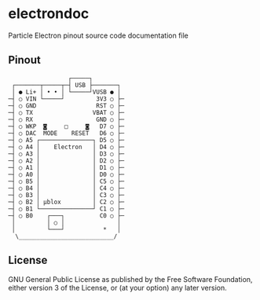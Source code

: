 # electrondoc
Particle Electron pinout source code documentation file

## Pinout
                     ┌─────┐
     ┌───────┬─────┬─┤ USB ├───────┐
     │ ● Li+ │ • • │ └─────┘VUSB ● │
    ─┤ ○ VIN └─────┘         3V3 ○ ├─
    ─┤ ○ GND                 RST ○ ├─
    ─┤ ○ TX                 VBAT ○ ├─
    ─┤ ○ RX                  GND ○ ├─
    ─┤ ○ WKP  ◙     □     ◙   D7 ○ ├─
    ─┤ ○ DAC  MODE    RESET   D6 ○ ├─
    ─┤ ○ A5 ┌───────────────┐ D5 ○ ├─
    ─┤ ○ A4 │    Electron   │ D4 ○ ├─
    ─┤ ○ A3 │               │ D3 ○ ├─
    ─┤ ○ A2 │               │ D2 ○ ├─
    ─┤ ○ A1 │               │ D1 ○ ├─
    ─┤ ○ A0 │               │ D0 ○ ├─
    ─┤ ○ B5 │               │ C5 ○ ├─
    ─┤ ○ B4 │               │ C4 ○ ├─
    ─┤ ○ B3 │               │ C3 ○ ├─
    ─┤ ○ B2 │ µblox         │ C2 ○ ├─
    ─┤ ○ B1 └───────────────┘ C1 ○ ├─
    ─┤ ○ B0    ┌───┐          C0 ○ ├─
     │         │ ○ │               │
     │         └───┘           *   │
      \___________________________/

## License
GNU General Public License as published by the Free Software Foundation, either version 3 of the License, or (at your option) any later version.
